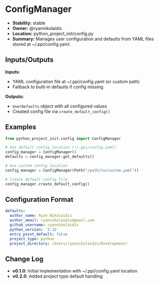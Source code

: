 # ConfigManager

- **Stability:** stable
- **Owner:** @ryannikolaidis
- **Location:** python_project_init/config.py
- **Summary:** Manages user configuration and defaults from YAML files stored at ~/.ppi/config.yaml.

## Inputs/Outputs

**Inputs:**
- YAML configuration file at ~/.ppi/config.yaml (or custom path)
- Fallback to built-in defaults if config missing

**Outputs:**
- `UserDefaults` object with all configured values
- Created config file via `create_default_config()`

## Examples

```python
from python_project_init.config import ConfigManager

# Use default config location (~/.ppi/config.yaml)
config_manager = ConfigManager()
defaults = config_manager.get_defaults()

# Use custom config location
config_manager = ConfigManager(Path("/path/to/custom.yaml"))

# Create default config file
config_manager.create_default_config()
```

## Configuration Format

```yaml
defaults:
  author_name: Ryan Nikolaidis
  author_email: ryannikolaidis@gmail.com
  github_username: ryannikolaidis
  python_version: '3.12'
  entry_point_default: false
  project_type: python
  project_directory: /Users/ryannikolaidis/Development/
```

## Change Log

- **v0.1.0**: Initial implementation with ~/.ppi/config.yaml location
- **v0.2.0**: Added project type default handling
